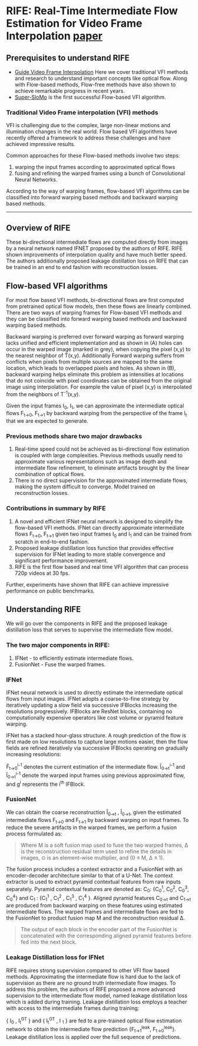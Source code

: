 # RIFE: Real-Time Intermediate Flow Estimation for Video Frame Interpolation [paper](https://arxiv.org/abs/2011.06294)

## Prerequisites to understand RIFE
* [Guide Video Frame Interpolation](https://hxcyon.github.io/Guide-to-Video-Frame-Interpolation-Research/) Here we cover traditional VFI methods and research to understand important concepts like optical flow. Along with Flow-based methods, Flow-free methods have also shown to achieve remarkable progress in recent years. 
* [Super-SloMo](https://hxcyon.github.io/Super-SloMo-High-Quality-Estimation-of-Multiple-Intermediate-Frames-For-Video-Interpolation/) is the first successful Flow-based VFI algorithm. 

### Traditional Video Frame interpolation (VFI) methods 
VFI is challenging due to the complex, large non-linear motions and illumination changes in the real world. Flow based VFI algorithms have recently offered a framework to address these challenges and have achieved impressive results.

Common approaches for these Flow-based methods involve two steps: 
1. warping the input frames according to approximated optical flows
2. fusing and refining the warped frames using a bunch of Convolutional Neural Networks. 

According to the way of warping frames, flow-based VFI algorithms can be classified into forward warping based methods and backward warping based methods. 

---

## Overview of RIFE  

These bi-directional intermediate flows are computed directly from images by a neural network named IFNET proposed by the authors of RIFE. RIFE shown improvements of interpolation quality and have much better speed. The authors additionally proposed leakage distillation loss on RIFE that can be trained in an end to end fashion with reconstruction losses.  

## Flow-based VFI algorithms

For most flow based VFI methods, bi-directional flows are first computed from pretrained optical flow models, then these flows are linearly combined. There are two ways of warping frames for Flow-based VFI methods and they can be classified into forward warping based methods and backward warping based methods. 

Backward warping is preferred over forward warping as forward warping lacks unified and efficient implementation and as shown in (A) holes can occur in the warped image (marked in grey), when copying the pixel (x,y) to the nearest neighbor of T(x,y). Additionally Forward warping suffers from conflicts when pixels from multiple sources are mapped to the same location, which leads to overlapped pixels and holes. As shown in (B), backward warping helps eliminate this problem as intensities at locations that do not coincide with pixel coordinates can be obtained from the original image using interpolation. For example the value of pixel (x,y) is interpolated from the neighbors of T<sup>-1</sup>(x,y).

Given the input frames I<sub>0</sub>, I<sub>1</sub>, we can approximate the intermediate optical flows F<sub>t->0</sub>, F<sub>t->1</sub> by backward warping from the perspective of the frame I<sub>t</sub> that we are expected to generate.


### Previous methods share two major drawbacks 
 1) Real-time speed could not be achieved as bi-directional flow estimation is coupled with large complexities. Previous methods usually need to approximate various representations such as image depth and intermediate flow refinement, to eliminate artifacts brought by the linear combination of optical flows. 
 2) There is no direct supervision for the approximated intermediate flows, making the system difficult to converge. Model trained on reconstruction losses.

### Contributions in summary by RIFE

 1) A novel and efficient IFNet neural network is designed to simplify the flow-based VFI methods. IFNet can directly approximate intermediate flows F<sub>t->0</sub>, F<sub>t->1</sub> given two input frames I<sub>0</sub> and I<sub>1</sub>  and can be trained from scratch in end-to-end fashion. 
 2) Proposed leakage distillation loss function that provides effective supervision for IFNet leading to more stable convergence and significant performance improvement. 
 3) RIFE is the first flow based and real time VFI algorithm that can process 720p videos at 30 fps. 

Further, experiments have shown that RIFE can achieve impressive performance on public benchmarks.


## Understanding RIFE 

We will go over the components in RIFE and the proposed leakage distillation loss that serves to 
supervise the intermediate flow model. 

### The two major components in RIFE:
 1. IFNet - to efficiently estimate intermediate flows.
 2. FusionNet - Fuse the warped frames.


### IFNet 

IFNet neural network is used to directly estimate the intermediate optical flows from input images. IFNet adopts a coarse-to-fine strategy by iteratively updating a slow field via successive IFBlocks increasing the resolutions progressively. IFBlocks are ResNet blocks, containing no computationally expensive operators like cost volume or pyramid feature warping.

IFNet has a stacked hour-glass structure. A rough prediction of the flow is first made on low resolutions to capture large motions easier, then the flow fields are refined iteratively via successive IFBlocks operating on gradually increasing resolutions:

F&#770;<sub>t->0</sub><sup>i-1</sup> denotes the current estimation of the intermediate flow.
I&#770;<sub>0->t</sub><sup>i-1</sup> and I&#770;<sub>0->t</sub><sup>i-1</sup> denote the warped input frames using previous approximated flow, and g<sup>i</sup> represents the i<sup>th</sup> IFBlock. 


### FusionNet 

We can obtain the coarse reconstruction I&#770;<sub>0->t</sub> , I&#770;<sub>0->t</sub>, given the estimated intermediate flows F<sub>t->0</sub> and F<sub>t->1</sub> 
by backward warping on input frames. To reduce the severe artifacts in the warped frames, we perform a fusion process formulated as:

> Where M is a soft fusion map used to fuse the two warped frames, ∆ is the reconstruction residual term used to refine the details in images, ⊙ is an element-wise multiplier, and (0 ≤ M, ∆ ≤ 1).

The fusion process includes a context extractor and a FusionNet with an encoder-decoder architecture similar to that of a U-Net. The context extractor is used to extract pyramid contextual features from raw inputs separately. Pyramid contextual features are denoted as: C<sub>0</sub>: {C<sub>0</sub><sup>1</sup>, C<sub>0</sub><sup>2</sup>, C<sub>0</sub><sup>3</sup>, C<sub>0</sub><sup>4</sup>} and C<sub>1</sub> : {C<sub>1</sub><sup>1</sup> , C<sub>1</sub><sup>2</sup> , C<sub>1</sub><sup>3</sup> , C<sub>1</sub><sup>4</sup> }.
Aligned pyramid features C<sub>0->t</sub> and C<sub>1->t</sub> are produced from backward warping on these features using estimated intermediate flows. The warped frames and intermediate flows are fed to the FusionNet to product fusion map M and the reconstruction residual ∆. 

> The output of each block in the encoder part of the FusionNet is concatenated with the corresponding aligned pyramid features before fed into the next block.


###  Leakage Distillation loss for IFNet

RIFE requires strong supervision compared to other VFI flow based methods. Approximating the intermediate flow is hard due to the lack of supervision as there are no ground truth intermediate flow images. To address this problem, the authors of RIFE proposed a more advanced supervision to the intermediate flow model, named leakage distillation loss which is added during training. Leakage distillation loss employs a teacher with access to the intermediate frames during training:

{ I<sub>0</sub> , I<sub>t</sub><sup>GT</sup> } and { I<sub>t</sub><sup>GT</sup> , I <sub>1</sub> } are fed to a pre-trained optical flow estimation network to obtain the intermediate flow prediction {F<sub>t->1</sub><sup>leak</sup>, F<sub>t->0</sub><sup>leak</sup>}.
Leakage distillation loss is applied over the full sequence of predictions.



